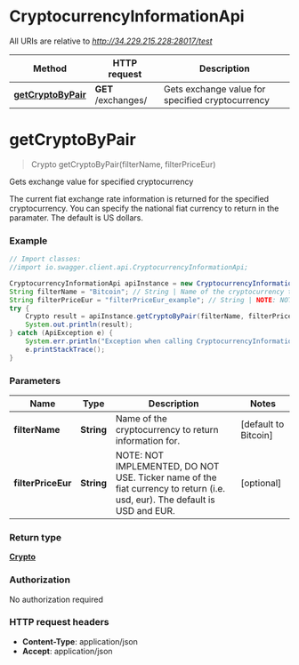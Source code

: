 # CryptocurrencyInformationApi

All URIs are relative to *http://34.229.215.228:28017/test*

Method | HTTP request | Description
------------- | ------------- | -------------
[**getCryptoByPair**](CryptocurrencyInformationApi.md#getCryptoByPair) | **GET** /exchanges/ | Gets exchange value for specified cryptocurrency


<a name="getCryptoByPair"></a>
# **getCryptoByPair**
> Crypto getCryptoByPair(filterName, filterPriceEur)

Gets exchange value for specified cryptocurrency

The current fiat exchange rate information is returned for the specified cryptocurrency. You can specify the national fiat currency to return in the paramater. The default is US dollars.

### Example
```java
// Import classes:
//import io.swagger.client.api.CryptocurrencyInformationApi;

CryptocurrencyInformationApi apiInstance = new CryptocurrencyInformationApi();
String filterName = "Bitcoin"; // String | Name of the cryptocurrency to return information for.
String filterPriceEur = "filterPriceEur_example"; // String | NOTE: NOT IMPLEMENTED, DO NOT USE. Ticker name of the fiat currency to return (i.e. usd, eur). The default is USD and EUR.
try {
    Crypto result = apiInstance.getCryptoByPair(filterName, filterPriceEur);
    System.out.println(result);
} catch (ApiException e) {
    System.err.println("Exception when calling CryptocurrencyInformationApi#getCryptoByPair");
    e.printStackTrace();
}
```

### Parameters

Name | Type | Description  | Notes
------------- | ------------- | ------------- | -------------
 **filterName** | **String**| Name of the cryptocurrency to return information for. | [default to Bitcoin]
 **filterPriceEur** | **String**| NOTE: NOT IMPLEMENTED, DO NOT USE. Ticker name of the fiat currency to return (i.e. usd, eur). The default is USD and EUR. | [optional]

### Return type

[**Crypto**](Crypto.md)

### Authorization

No authorization required

### HTTP request headers

 - **Content-Type**: application/json
 - **Accept**: application/json

